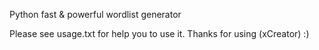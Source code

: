 Python fast & powerful wordlist generator

Please see usage.txt for help you to use it.
Thanks for using (xCreator) :)
